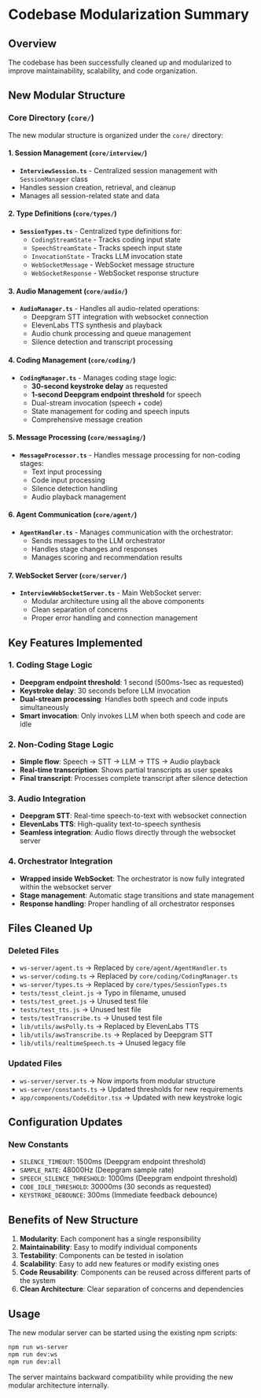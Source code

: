 # Codebase Modularization Summary

## Overview
The codebase has been successfully cleaned up and modularized to improve maintainability, scalability, and code organization.

## New Modular Structure

### Core Directory (`core/`)
The new modular structure is organized under the `core/` directory:

#### 1. Session Management (`core/interview/`)
- **`InterviewSession.ts`** - Centralized session management with `SessionManager` class
- Handles session creation, retrieval, and cleanup
- Manages all session-related state and data

#### 2. Type Definitions (`core/types/`)
- **`SessionTypes.ts`** - Centralized type definitions for:
  - `CodingStreamState` - Tracks coding input state
  - `SpeechStreamState` - Tracks speech input state  
  - `InvocationState` - Tracks LLM invocation state
  - `WebSocketMessage` - WebSocket message structure
  - `WebSocketResponse` - WebSocket response structure

#### 3. Audio Management (`core/audio/`)
- **`AudioManager.ts`** - Handles all audio-related operations:
  - Deepgram STT integration with websocket connection
  - ElevenLabs TTS synthesis and playback
  - Audio chunk processing and queue management
  - Silence detection and transcript processing

#### 4. Coding Management (`core/coding/`)
- **`CodingManager.ts`** - Manages coding stage logic:
  - **30-second keystroke delay** as requested
  - **1-second Deepgram endpoint threshold** for speech
  - Dual-stream invocation (speech + code)
  - State management for coding and speech inputs
  - Comprehensive message creation

#### 5. Message Processing (`core/messaging/`)
- **`MessageProcessor.ts`** - Handles message processing for non-coding stages:
  - Text input processing
  - Code input processing
  - Silence detection handling
  - Audio playback management

#### 6. Agent Communication (`core/agent/`)
- **`AgentHandler.ts`** - Manages communication with the orchestrator:
  - Sends messages to the LLM orchestrator
  - Handles stage changes and responses
  - Manages scoring and recommendation results

#### 7. WebSocket Server (`core/server/`)
- **`InterviewWebSocketServer.ts`** - Main WebSocket server:
  - Modular architecture using all the above components
  - Clean separation of concerns
  - Proper error handling and connection management

## Key Features Implemented

### 1. Coding Stage Logic
- **Deepgram endpoint threshold**: 1 second (500ms-1sec as requested)
- **Keystroke delay**: 30 seconds before LLM invocation
- **Dual-stream processing**: Handles both speech and code inputs simultaneously
- **Smart invocation**: Only invokes LLM when both speech and code are idle

### 2. Non-Coding Stage Logic
- **Simple flow**: Speech → STT → LLM → TTS → Audio playback
- **Real-time transcription**: Shows partial transcripts as user speaks
- **Final transcript**: Processes complete transcript after silence detection

### 3. Audio Integration
- **Deepgram STT**: Real-time speech-to-text with websocket connection
- **ElevenLabs TTS**: High-quality text-to-speech synthesis
- **Seamless integration**: Audio flows directly through the websocket server

### 4. Orchestrator Integration
- **Wrapped inside WebSocket**: The orchestrator is now fully integrated within the websocket server
- **Stage management**: Automatic stage transitions and state management
- **Response handling**: Proper handling of all orchestrator responses

## Files Cleaned Up

### Deleted Files
- `ws-server/agent.ts` → Replaced by `core/agent/AgentHandler.ts`
- `ws-server/coding.ts` → Replaced by `core/coding/CodingManager.ts`
- `ws-server/types.ts` → Replaced by `core/types/SessionTypes.ts`
- `tests/tesst_cleint.js` → Typo in filename, unused
- `tests/test_greet.js` → Unused test file
- `tests/test_tts.js` → Unused test file
- `tests/testTranscribe.ts` → Unused test file
- `lib/utils/awsPolly.ts` → Replaced by ElevenLabs TTS
- `lib/utils/awsTranscribe.ts` → Replaced by Deepgram STT
- `lib/utils/realtimeSpeech.ts` → Unused legacy file

### Updated Files
- `ws-server/server.ts` → Now imports from modular structure
- `ws-server/constants.ts` → Updated thresholds for new requirements
- `app/components/CodeEditor.tsx` → Updated with new keystroke logic

## Configuration Updates

### New Constants
- `SILENCE_TIMEOUT`: 1500ms (Deepgram endpoint threshold)
- `SAMPLE_RATE`: 48000Hz (Deepgram sample rate)
- `SPEECH_SILENCE_THRESHOLD`: 1000ms (Deepgram endpoint threshold)
- `CODE_IDLE_THRESHOLD`: 30000ms (30 seconds as requested)
- `KEYSTROKE_DEBOUNCE`: 300ms (Immediate feedback debounce)

## Benefits of New Structure

1. **Modularity**: Each component has a single responsibility
2. **Maintainability**: Easy to modify individual components
3. **Testability**: Components can be tested in isolation
4. **Scalability**: Easy to add new features or modify existing ones
5. **Code Reusability**: Components can be reused across different parts of the system
6. **Clean Architecture**: Clear separation of concerns and dependencies

## Usage

The new modular server can be started using the existing npm scripts:
```bash
npm run ws-server
npm run dev:ws
npm run dev:all
```

The server maintains backward compatibility while providing the new modular architecture internally.
